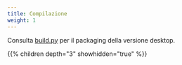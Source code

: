 ```yaml
---
title: Compilazione
weight: 1
---
```


Consulta [build.py](https://github.com/rustdesk/rustdesk/blob/master/build.py) per il packaging della versione desktop.

{{% children depth="3" showhidden="true" %}}